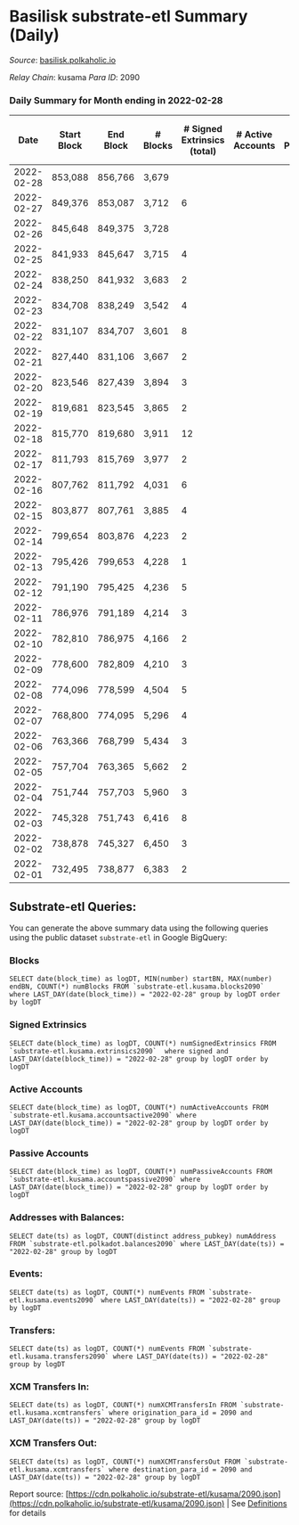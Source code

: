 # Basilisk substrate-etl Summary (Daily)

_Source_: [basilisk.polkaholic.io](https://basilisk.polkaholic.io)

*Relay Chain*: kusama
*Para ID*: 2090



### Daily Summary for Month ending in 2022-02-28


| Date | Start Block | End Block | # Blocks | # Signed Extrinsics (total) | # Active Accounts | # Passive | # New | # Addresses with Balances | # Events | # Transfers | # XCM Transfers In | # XCM Transfers Out | Issues | 
| ---- | ----------- | --------- | -------- | --------------------------- | ----------------- | --------- | ----- | ------------------------- | -------- | ----------- | ------------------ | ------------------- | ------ |
| 2022-02-28 | 853,088 | 856,766 | 3,679 |  |  |  |  | 11,915 | 11,040 |   |   |   |  |
| 2022-02-27 | 849,376 | 853,087 | 3,712 | 6 |  |  |  | 11,915 | 11,151 |   |   |   |  |
| 2022-02-26 | 845,648 | 849,375 | 3,728 |  |  |  |  | 11,915 | 11,187 |   |   |   |  |
| 2022-02-25 | 841,933 | 845,647 | 3,715 | 4 |  |  |  | 11,915 | 11,159 |   |   |   |  |
| 2022-02-24 | 838,250 | 841,932 | 3,683 | 2 |  |  |  | 11,915 | 11,056 |   |   |   |  |
| 2022-02-23 | 834,708 | 838,249 | 3,542 | 4 |  |  |  | 11,915 | 10,637 |   |   |   |  |
| 2022-02-22 | 831,107 | 834,707 | 3,601 | 8 |  |  |  | 11,915 | 10,822 |   |   |   |  |
| 2022-02-21 | 827,440 | 831,106 | 3,667 | 2 |  |  |  | 11,915 | 11,008 |   |   |   |  |
| 2022-02-20 | 823,546 | 827,439 | 3,894 | 3 |  |  |  | 11,915 | 11,691 |   |   |   |  |
| 2022-02-19 | 819,681 | 823,545 | 3,865 | 2 |  |  |  | 11,915 | 11,605 |   |   |   |  |
| 2022-02-18 | 815,770 | 819,680 | 3,911 | 12 |  |  |  | 11,915 | 11,761 |   |   |   |  |
| 2022-02-17 | 811,793 | 815,769 | 3,977 | 2 |  |  |  | 11,915 | 11,938 |   |   |   |  |
| 2022-02-16 | 807,762 | 811,792 | 4,031 | 6 |  |  |  | 11,915 | 12,112 |   |   |   |  |
| 2022-02-15 | 803,877 | 807,761 | 3,885 | 4 |  |  |  | 11,915 | 11,668 |   |   |   |  |
| 2022-02-14 | 799,654 | 803,876 | 4,223 | 2 |  |  |  | 11,915 | 12,676 |   |   |   |  |
| 2022-02-13 | 795,426 | 799,653 | 4,228 | 1 |  |  |  | 11,915 | 12,693 |   |   |   |  |
| 2022-02-12 | 791,190 | 795,425 | 4,236 | 5 |  |  |  | 11,915 | 12,721 |   |   |   |  |
| 2022-02-11 | 786,976 | 791,189 | 4,214 | 3 |  |  |  | 11,915 | 12,658 |   |   |   |  |
| 2022-02-10 | 782,810 | 786,975 | 4,166 | 2 |  |  |  | 11,915 | 12,505 |   |   |   |  |
| 2022-02-09 | 778,600 | 782,809 | 4,210 | 3 |  |  |  | 11,915 | 12,640 |   |   |   |  |
| 2022-02-08 | 774,096 | 778,599 | 4,504 | 5 |  |  |  | 11,915 | 13,528 |   |   |   |  |
| 2022-02-07 | 768,800 | 774,095 | 5,296 | 4 |  |  |  | 11,915 | 15,904 |   |   |   |  |
| 2022-02-06 | 763,366 | 768,799 | 5,434 | 3 |  |  |  | 11,915 | 16,312 |   |   |   |  |
| 2022-02-05 | 757,704 | 763,365 | 5,662 | 2 |  |  |  | 11,915 | 16,999 |   |   |   |  |
| 2022-02-04 | 751,744 | 757,703 | 5,960 | 3 |  |  |  | 11,915 | 17,895 |   |   |   |  |
| 2022-02-03 | 745,328 | 751,743 | 6,416 | 8 |  |  |  | 11,915 | 19,269 |   |   |   |  |
| 2022-02-02 | 738,878 | 745,327 | 6,450 | 3 |  |  |  | 11,915 | 19,362 |   |   |   |  |
| 2022-02-01 | 732,495 | 738,877 | 6,383 | 2 |  |  |  | 11,915 | 19,161 |   |   |   |  |

## Substrate-etl Queries:
You can generate the above summary data using the following queries using the public dataset `substrate-etl` in Google BigQuery:


### Blocks
```
SELECT date(block_time) as logDT, MIN(number) startBN, MAX(number) endBN, COUNT(*) numBlocks FROM `substrate-etl.kusama.blocks2090`  where LAST_DAY(date(block_time)) = "2022-02-28" group by logDT order by logDT
```


### Signed Extrinsics
```
SELECT date(block_time) as logDT, COUNT(*) numSignedExtrinsics FROM `substrate-etl.kusama.extrinsics2090`  where signed and LAST_DAY(date(block_time)) = "2022-02-28" group by logDT order by logDT
```


### Active Accounts
```
SELECT date(block_time) as logDT, COUNT(*) numActiveAccounts FROM `substrate-etl.kusama.accountsactive2090` where LAST_DAY(date(block_time)) = "2022-02-28" group by logDT order by logDT
```


### Passive Accounts
```
SELECT date(block_time) as logDT, COUNT(*) numPassiveAccounts FROM `substrate-etl.kusama.accountspassive2090` where LAST_DAY(date(block_time)) = "2022-02-28" group by logDT order by logDT
```


### Addresses with Balances:
```
SELECT date(ts) as logDT, COUNT(distinct address_pubkey) numAddress FROM `substrate-etl.polkadot.balances2090` where LAST_DAY(date(ts)) = "2022-02-28" group by logDT
```


### Events:
```
SELECT date(ts) as logDT, COUNT(*) numEvents FROM `substrate-etl.kusama.events2090` where LAST_DAY(date(ts)) = "2022-02-28" group by logDT
```


### Transfers:
```
SELECT date(ts) as logDT, COUNT(*) numEvents FROM `substrate-etl.kusama.transfers2090` where LAST_DAY(date(ts)) = "2022-02-28" group by logDT
```


### XCM Transfers In:
```
SELECT date(ts) as logDT, COUNT(*) numXCMTransfersIn FROM `substrate-etl.kusama.xcmtransfers` where origination_para_id = 2090 and LAST_DAY(date(ts)) = "2022-02-28" group by logDT
```


### XCM Transfers Out:
```
SELECT date(ts) as logDT, COUNT(*) numXCMTransfersOut FROM `substrate-etl.kusama.xcmtransfers` where destination_para_id = 2090 and LAST_DAY(date(ts)) = "2022-02-28" group by logDT
```



Report source: [https://cdn.polkaholic.io/substrate-etl/kusama/2090.json](https://cdn.polkaholic.io/substrate-etl/kusama/2090.json) | See [Definitions](/DEFINITIONS.md) for details
